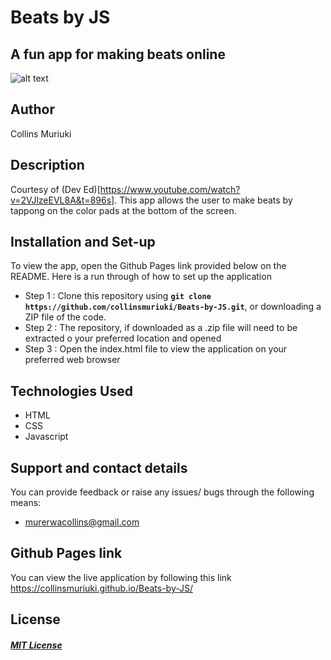 # Beats by JS
## A fun app for making beats online

![alt text](images/screenshots.jpg)

## Author
Collins Muriuki

## Description
Courtesy of (Dev Ed)[https://www.youtube.com/watch?v=2VJlzeEVL8A&t=896s]. This app allows the user to make beats by tappong on the color pads at the bottom of the screen.

## Installation and Set-up
To view the app, open the Github Pages link provided below on the README.
Here is a run through of how to set up the application
* Step 1 : Clone this repository using **`git clone https://github.com/collinsmuriuki/Beats-by-JS.git`**, or downloading a ZIP file of the code.
* Step 2 : The repository, if downloaded as a .zip file will need to be extracted o your preferred location and opened
* Step 3 : Open the index.html file to view the application on your preferred web browser

## Technologies Used
* HTML  
* CSS
* Javascript

## Support and contact details
You can provide feedback or raise any issues/ bugs through the following means:
* murerwacollins@gmail.com

## Github Pages link
You can view the live application by following this link https://collinsmuriuki.github.io/Beats-by-JS/

## License
#### [*MIT License*](LICENSE)

